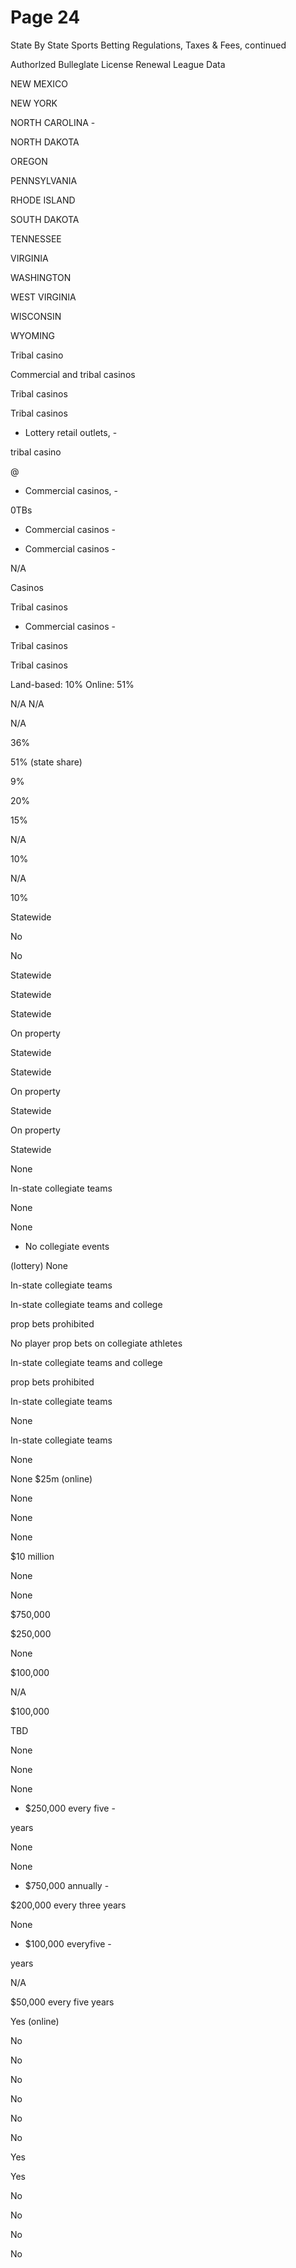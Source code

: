# Page 24

State By State Sports Betting Regulations, Taxes & Fees, continued

Authorlzed Bulleglate License Renewal League Data

NEW MEXICO

NEW YORK

NORTH CAROLINA -

NORTH DAKOTA

OREGON

PENNSYLVANIA

RHODE ISLAND

SOUTH DAKOTA

TENNESSEE

VIRGINIA

WASHINGTON

WEST VIRGINIA

WISCONSIN

WYOMING

Tribal casino

Commercial and
tribal casinos

Tribal casinos

Tribal casinos

- Lottery retail outlets, -

tribal casino

@

- Commercial casinos, -

0TBs

- Commercial casinos -

- Commercial casinos -

N/A

Casinos

Tribal casinos

- Commercial casinos -

Tribal casinos

Tribal casinos

Land-based: 10%
Online: 51%

N/A
N/A

N/A

36%

51% (state share)

9%

20%

15%

N/A

10%

N/A

10%

Statewide

No

No

Statewide

Statewide

Statewide

On property

Statewide

Statewide

On property

Statewide

On property

Statewide

None

In-state collegiate
teams

None

None

- No collegiate events

(lottery)
None

In-state collegiate
teams

In-state collegiate
teams and college

prop bets prohibited

No player prop
bets on collegiate
athletes

In-state collegiate
teams and college

prop bets prohibited

In-state collegiate
teams

None

In-state collegiate
teams

None

None
$25m (online)

None

None

None

$10 million

None

None

$750,000

$250,000

None

$100,000

N/A

$100,000

TBD

None

None

None

- $250,000 every five -

years

None

None

- $750,000 annually -

$200,000 every
three years

None

- $100,000 everyfive -

years

N/A

$50,000 every five
years

Yes (online)

No

No

No

No

No

No

Yes

Yes

No

No

No

No

